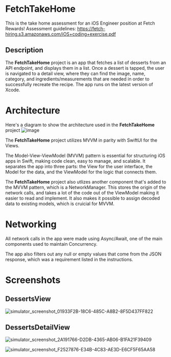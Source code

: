 # FetchTakeHome
This is the take home assessment for an iOS Engineer position at Fetch Rewards!
Assessment guidelines: https://fetch-hiring.s3.amazonaws.com/iOS+coding+exercise.pdf

## Description
The **FetchTakeHome** project is an app that fetches a list of desserts from an API endpoint, and displays them in a list. Once a dessert is tapped, the user is navigated to a detail view, where they can find the image, name, category, and ingredients/measurements that are needed in order to successfully recreate the recipe. 
The app runs on the latest version of Xcode.

# Architecture
Here's a diagram to show the architecture used in the **FetchTakeHome** project
![image](https://github.com/user-attachments/assets/44f2e8de-a8d0-4ddf-b973-610f4d5200f4)

The **FetchTakeHome** project utilizes MVVM in parity with SwiftUI for the Views.

The Model-View-ViewModel (MVVM) pattern is essential for structuring iOS apps in Swift, making code clean, easy to manage, and scalable. It separates the app into three parts: the View for the user interface, the Model for the data, and the ViewModel for the logic that connects them.

The **FetchTakeHome** project also utlizes another component that's added to the MVVM pattern, which is a NetworkManager. This stores the origin of the network calls, and takes a lot of the code out of the ViewModel making it easier to read and implement. It also makes it possible to assign decoded data to existing models, which is cruicial for MVVM. 

# Networking
All network calls in the app were made using Async/Await, one of the main components used to maintain Concurrency. 

The app also filters out any null or empty values that come from the JSON response, which was a requirement listed in the instructions.

# Screenshots

## DessertsView
![simulator_screenshot_01933F2B-18C6-485C-A8B2-8F5D437FF822](https://github.com/user-attachments/assets/ad995547-afce-4217-a788-8d52ef41a47b)

## DessertsDetailView
![simulator_screenshot_2A191766-D2DB-4365-AB06-B1FA21F39409](https://github.com/user-attachments/assets/1df1b317-8d5e-48d6-8646-63beb04da200)

![simulator_screenshot_F2527876-E34B-4C83-AE3D-E6CF5F65AA58](https://github.com/user-attachments/assets/c4e2b113-041b-4d0b-b59a-71f679974ce2)
